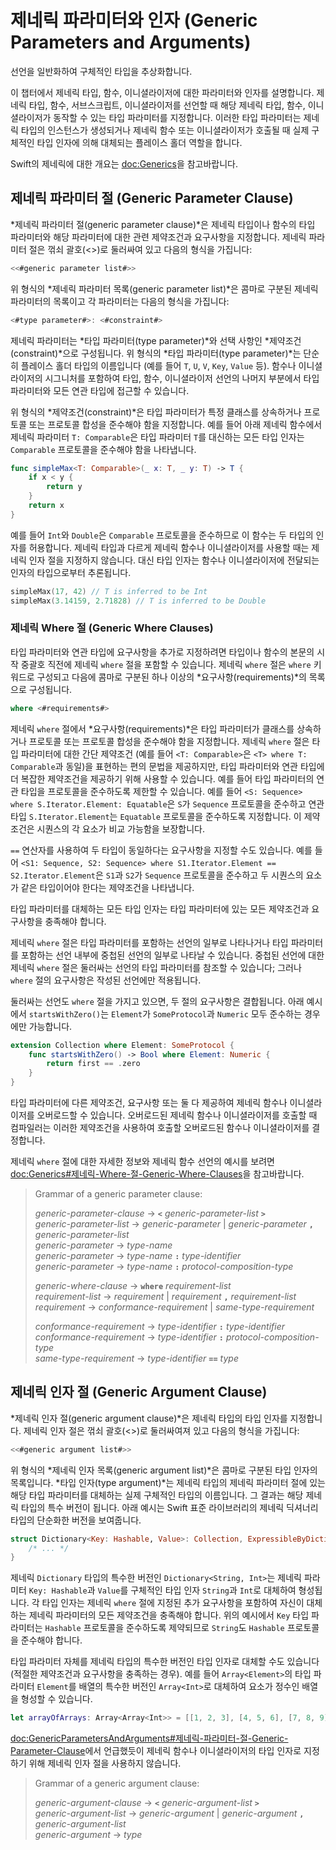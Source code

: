 # 제네릭 파라미터와 인자 (Generic Parameters and Arguments)

선언을 일반화하여 구체적인 타입을 추상화합니다.

이 챕터에서 제네릭 타입, 함수, 이니셜라이저에 대한 파라미터와 인자를 설명합니다.
제네릭 타입, 함수, 서브스크립트, 이니셜라이저를 선언할 때
해당 제네릭 타입, 함수, 이니셜라이저가 동작할 수 있는 타입 파라미터를 지정합니다.
이러한 타입 파라미터는
제네릭 타입의 인스턴스가 생성되거나 제네릭 함수 또는 이니셜라이저가 호출될 때
실제 구체적인 타입 인자에 의해 대체되는 플레이스 홀더 역할을 합니다.

Swift의 제네릭에 대한 개요는 <doc:Generics>을 참고바랍니다.

<!--
  NOTE: Generic types are sometimes referred to as :newTerm:`parameterized types`
  because they're declared with one or more type parameters.
-->

## 제네릭 파라미터 절 (Generic Parameter Clause)

*제네릭 파라미터 절(generic parameter clause)*은 제네릭 타입이나 함수의 타입 파라미터와
해당 파라미터에 대한 관련 제약조건과 요구사항을 지정합니다.
제네릭 파라미터 절은 꺾쇠 괄호(<>)로 둘러싸여 있고
다음의 형식을 가집니다:

```swift
<<#generic parameter list#>>
```

위 형식의 *제네릭 파라미터 목록(generic parameter list)*은 콤마로 구분된 제네릭 파라미터의 목록이고
각 파라미터는 다음의 형식을 가집니다:

```swift
<#type parameter#>: <#constraint#>
```

제네릭 파라미터는 *타입 파라미터(type parameter)*와 선택 사항인 *제약조건(constraint)*으로 구성됩니다.
위 형식의 *타입 파라미터(type parameter)*는 단순히 플레이스 홀더 타입의
이름입니다
(예를 들어 `T`, `U`, `V`, `Key`, `Value` 등).
함수나
이니셜라이저의 시그니처를 포함하여 타입, 함수, 이니셜라이저 선언의
나머지 부분에서 타입 파라미터와 모든 연관 타입에 접근할 수 있습니다.

위 형식의 *제약조건(constraint)*은 타입 파라미터가 특정 클래스를 상속하거나
프로토콜 또는 프로토콜 합성을 준수해야 함을 지정합니다.
예를 들어 아래 제네릭 함수에서 제네릭 파라미터 `T: Comparable`은
타입 파라미터 `T`를 대신하는 모든 타입 인자는 `Comparable` 프로토콜을
준수해야 함을 나타냅니다.

```swift
func simpleMax<T: Comparable>(_ x: T, _ y: T) -> T {
    if x < y {
        return y
    }
    return x
}
```

<!--
  - test: `generic-params`

  ```swifttest
  -> func simpleMax<T: Comparable>(_ x: T, _ y: T) -> T {
        if x < y {
           return y
        }
        return x
     }
  ```
-->

예를 들어 `Int`와 `Double`은 `Comparable` 프로토콜을 준수하므로
이 함수는 두 타입의 인자를 허용합니다. 제네릭 타입과 다르게
제네릭 함수나 이니셜라이저를 사용할 때는 제네릭 인자 절을 지정하지 않습니다.
대신 타입 인자는 함수나 이니셜라이저에
전달되는 인자의 타입으로부터 추론됩니다.

```swift
simpleMax(17, 42) // T is inferred to be Int
simpleMax(3.14159, 2.71828) // T is inferred to be Double
```

<!--
  - test: `generic-params`

  ```swifttest
  >> let r0 =
  -> simpleMax(17, 42) // T is inferred to be Int
  >> assert(r0 == 42)
  >> let r1 =
  -> simpleMax(3.14159, 2.71828) // T is inferred to be Double
  >> assert(r1 == 3.14159)
  ```
-->

<!--
  Rewrite the above to avoid bare expressions.
  Tracking bug is <rdar://problem/35301593>
-->

### 제네릭 Where 절 (Generic Where Clauses)

타입 파라미터와 연관 타입에 요구사항을 추가로 지정하려면
타입이나 함수의 본문의
시작 중괄호 직전에 제네릭 `where` 절을 포함할 수 있습니다.
제네릭 `where` 절은 `where` 키워드로 구성되고
다음에 콤마로 구분된 하나 이상의 *요구사항(requirements)*의 목록으로 구성됩니다.

```swift
where <#requirements#>
```

제네릭 `where` 절에서 *요구사항(requirements)*은 타입 파라미터가 클래스를 상속하거나
프로토콜 또는 프로토콜 합성을 준수해야 함을 지정합니다.
제네릭 `where` 절은 타입 파라미터에 대한 간단 제약조건
(예를 들어 `<T: Comparable>`은 `<T> where T: Comparable`과 동일)을
표현하는 편의 문법을 제공하지만,
타입 파라미터와 연관 타입에
더 복잡한 제약조건을 제공하기 위해 사용할 수 있습니다.
예를 들어 타입 파라미터의 연관 타입을 프로토콜을 준수하도록 제한할 수 있습니다.
예를 들어 `<S: Sequence> where S.Iterator.Element: Equatable`은
`S`가 `Sequence` 프로토콜을 준수하고
연관 타입 `S.Iterator.Element`는
`Equatable` 프로토콜을 준수하도록 지정합니다.
이 제약조건은 시퀀스의 각 요소가 비교 가능함을 보장합니다.

`==` 연산자를 사용하여
두 타입이 동일하다는 요구사항을 지정할 수도 있습니다.
예를 들어 `<S1: Sequence, S2: Sequence> where S1.Iterator.Element == S2.Iterator.Element`은
`S1`과 `S2`가 `Sequence` 프로토콜을 준수하고
두 시퀀스의 요소가 같은 타입이어야 한다는 제약조건을 나타냅니다.

타입 파라미터를 대체하는 모든 타입 인자는
타입 파라미터에 있는 모든 제약조건과 요구사항을 충족해야 합니다.

제네릭 `where` 절은
타입 파라미터를 포함하는 선언의 일부로 나타나거나
타입 파라미터를 포함하는 선언 내부에 중첩된 선언의
일부로 나타날 수 있습니다.
중첩된 선언에 대한 제네릭 `where` 절은
둘러싸는 선언의 타입 파라미터를 참조할 수 있습니다;
그러나
`where` 절의 요구사항은
작성된 선언에만 적용됩니다.

둘러싸는 선언도 `where` 절을 가지고 있으면,
두 절의 요구사항은 결합됩니다.
아래 예시에서 `startsWithZero()`는
`Element`가 `SomeProtocol`과 `Numeric` 모두 준수하는 경우에만 가능합니다.

```swift
extension Collection where Element: SomeProtocol {
    func startsWithZero() -> Bool where Element: Numeric {
        return first == .zero
    }
}
```

<!--
  - test: `contextual-where-clauses-combine`

  ```swifttest
  >> protocol SomeProtocol { }
  >> extension Int: SomeProtocol { }
  -> extension Collection where Element: SomeProtocol {
         func startsWithZero() -> Bool where Element: Numeric {
             return first == .zero
         }
     }
  >> print( [1, 2, 3].startsWithZero() )
  << false
  ```
-->

<!--
  - test: `contextual-where-clause-combine-err`

  ```swifttest
  >> protocol SomeProtocol { }
  >> extension Bool: SomeProtocol { }
  ---
  >> extension Collection where Element: SomeProtocol {
  >>     func returnTrue() -> Bool where Element == Bool {
  >>         return true
  >>     }
  >>     func returnTrue() -> Bool where Element == Int {
  >>         return true
  >>     }
  >> }
  !$ error: no type for 'Self.Element' can satisfy both 'Self.Element == Int' and 'Self.Element : SomeProtocol'
  !! func returnTrue() -> Bool where Element == Int {
  !!                                            ^
  ```
-->

타입 파라미터에 다른 제약조건, 요구사항 또는 둘 다 제공하여
제네릭 함수나 이니셜라이저를 오버로드할 수 있습니다.
오버로드된 제네릭 함수나 이니셜라이저를 호출할 때
컴파일러는 이러한 제약조건을 사용하여 호출할 오버로드된
함수나 이니셜라이저를 결정합니다.

제네릭 `where` 절에 대한 자세한 정보와
제네릭 함수 선언의 예시를 보려면
<doc:Generics#제네릭-Where-절-Generic-Where-Clauses>을 참고바랍니다.

> Grammar of a generic parameter clause:
>
> *generic-parameter-clause* → **`<`** *generic-parameter-list* **`>`** \
> *generic-parameter-list* → *generic-parameter* | *generic-parameter* **`,`** *generic-parameter-list* \
> *generic-parameter* → *type-name* \
> *generic-parameter* → *type-name* **`:`** *type-identifier* \
> *generic-parameter* → *type-name* **`:`** *protocol-composition-type*
>
> *generic-where-clause* → **`where`** *requirement-list* \
> *requirement-list* → *requirement* | *requirement* **`,`** *requirement-list* \
> *requirement* → *conformance-requirement* | *same-type-requirement*
>
> *conformance-requirement* → *type-identifier* **`:`** *type-identifier* \
> *conformance-requirement* → *type-identifier* **`:`** *protocol-composition-type* \
> *same-type-requirement* → *type-identifier* **`==`** *type*

<!--
  NOTE: A conformance requirement can only have one type after the colon,
  otherwise, you'd have a syntactic ambiguity
  (a comma-separated list types inside of a comma-separated list of requirements).
-->

## 제네릭 인자 절 (Generic Argument Clause)

*제네릭 인자 절(generic argument clause)*은 제네릭 타입의
타입 인자를 지정합니다.
제네릭 인자 절은 꺾쇠 괄호(<>)로 둘러싸여져 있고
다음의 형식을 가집니다:

```swift
<<#generic argument list#>>
```

위 형식의 *제네릭 인자 목록(generic argument list)*은 콤마로 구분된 타입 인자의 목록입니다.
*타입 인자(type argument)*는 제네릭 타입의 제네릭 파라미터 절에 있는
해당 타입 파라미터를 대체하는 실제 구체적인 타입의 이름입니다.
그 결과는 해당 제네릭 타입의 특수 버전이 됩니다.
아래 예시는 Swift 표준 라이브러리의
제네릭 딕셔너리 타입의 단순화한 버전을 보여줍니다.

```swift
struct Dictionary<Key: Hashable, Value>: Collection, ExpressibleByDictionaryLiteral {
    /* ... */
}
```

<!--
  TODO: How are we supposed to wrap code lines like the above?
-->

제네릭 `Dictionary` 타입의 특수한 버전인 `Dictionary<String, Int>`는
제네릭 파라미터 `Key: Hashable`과 `Value`를
구체적인 타입 인자 `String`과 `Int`로 대체하여 형성됩니다.
각 타입 인자는 제네릭 `where` 절에 지정된 추가 요구사항을 포함하여
자신이 대체하는 제네릭 파라미터의 모든 제약조건을 충족해야 합니다.
위의 예시에서 `Key` 타입 파라미터는 `Hashable` 프로토콜을 준수하도록 제약되므로
`String`도 `Hashable` 프로토콜을 준수해야 합니다.

타입 파라미터 자체를 제네릭 타입의 특수한 버전인
타입 인자로 대체할 수도 있습니다(적절한 제약조건과 요구사항을 충족하는 경우).
예를 들어 `Array<Element>`의 타입 파라미터 `Element`를
배열의 특수한 버전인 `Array<Int>`로 대체하여
요소가 정수인 배열을 형성할 수 있습니다.

```swift
let arrayOfArrays: Array<Array<Int>> = [[1, 2, 3], [4, 5, 6], [7, 8, 9]]
```

<!--
  - test: `array-of-arrays`

  ```swifttest
  -> let arrayOfArrays: Array<Array<Int>> = [[1, 2, 3], [4, 5, 6], [7, 8, 9]]
  ```
-->

<doc:GenericParametersAndArguments#제네릭-파라미터-절-Generic-Parameter-Clause>에서 언급했듯이
제네릭 함수나 이니셜라이저의
타입 인자로 지정하기 위해 제네릭 인자 절을 사용하지 않습니다.

> Grammar of a generic argument clause:
>
> *generic-argument-clause* → **`<`** *generic-argument-list* **`>`** \
> *generic-argument-list* → *generic-argument* | *generic-argument* **`,`** *generic-argument-list* \
> *generic-argument* → *type*

<!--
This source file is part of the Swift.org open source project

Copyright (c) 2014 - 2022 Apple Inc. and the Swift project authors
Licensed under Apache License v2.0 with Runtime Library Exception

See https://swift.org/LICENSE.txt for license information
See https://swift.org/CONTRIBUTORS.txt for the list of Swift project authors
-->
